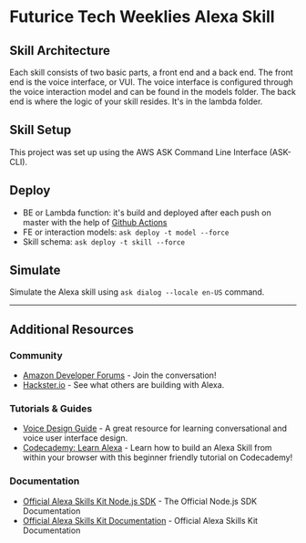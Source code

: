 # Futurice Tech Weeklies Alexa Skill

## Skill Architecture
Each skill consists of two basic parts, a front end and a back end.
The front end is the voice interface, or VUI.
The voice interface is configured through the voice interaction model and can be found in the models folder.
The back end is where the logic of your skill resides. It's in the lambda folder.

## Skill Setup
This project was set up using the AWS ASK Command Line Interface (ASK-CLI).

## Deploy
* BE or Lambda function: it's build and deployed after each push on master with the help of
[Github Actions](.github/workflows/deployLambdaFunction.yml)
* FE or interaction models: `ask deploy -t model --force`
* Skill schema:  `ask deploy -t skill --force`

## Simulate
Simulate the Alexa skill using `ask dialog --locale en-US` command.


---

## Additional Resources

### Community
* [Amazon Developer Forums](https://forums.developer.amazon.com/spaces/165/index.html) - Join the conversation!
* [Hackster.io](https://www.hackster.io/amazon-alexa) - See what others are building with Alexa.

### Tutorials & Guides
* [Voice Design Guide](https://developer.amazon.com/designing-for-voice/) - A great resource for learning conversational and voice user interface design.
* [Codecademy: Learn Alexa](https://www.codecademy.com/learn/learn-alexa) - Learn how to build an Alexa Skill from within your browser with this beginner friendly tutorial on Codecademy!

### Documentation
* [Official Alexa Skills Kit Node.js SDK](https://www.npmjs.com/package/ask-sdk) - The Official Node.js SDK Documentation
*  [Official Alexa Skills Kit Documentation](https://developer.amazon.com/docs/ask-overviews/build-skills-with-the-alexa-skills-kit.html) - Official Alexa Skills Kit Documentation

